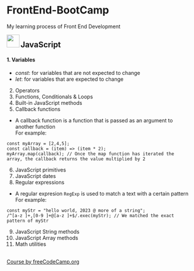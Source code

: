 # FrontEnd-BootCamp
My learning process of Front End Development

<img align="left" width="35" height="35" src="https://upload.wikimedia.org/wikipedia/commons/6/6a/JavaScript-logo.png">

## JavaScript
#### 1. Variables
  - _const_: for variables that are not expected to change
  - _let_: for variables that are expected to change
2. Operators
3. Functions, Conditionals & Loops
4. Built-in JavaScript methods
5. Callback functions
  - A callback function is a function that is passed as an argument to another function
  <br>For example:
  ```
  const myArray = [2,4,5];
  const callback = (item) => (item * 2);
  myArray.map(callback); // Once the map function has iterated the array, the callback returns the value multiplied by 2
  ```
6. JavaScript primitives
7. JavaScript dates
8. Regular expressions
  - A regular expresion `RegExp` is used to match a text with a certain pattern
  <br>For example:
  ```
  const myStr = "hello world, 2023 @ more of a string";
  /^[a-z ]+,[0-9 ]+@[a-z ]+$/.exec(myStr); // We matched the exact pattern of myStr
  ```
9. JavaScript String methods
10. JavaScript Array methods
11. Math utilities

<br>[Course by freeCodeCamp.org](https://youtu.be/zJSY8tbf_ys) 
